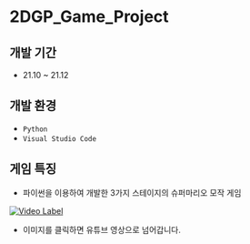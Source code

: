 # 2DGP_Game_Project
 
## 개발 기간
- 21.10 ~ 21.12

  
## 개발 환경
- `Python`
- `Visual Studio Code`
  

## 게임 특징
- 파이썬을 이용하여 개발한 3가지 스테이지의 슈퍼마리오 모작 게임
 
 
[![Video Label](http://img.youtube.com/vi/Iu0vESZKSfU/0.jpg)](https://youtu.be/Iu0vESZKSfU&t=5s)
- 이미지를 클릭하면 유튜브 영상으로 넘어갑니다.

